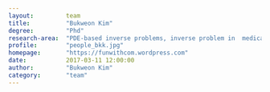 ```yaml
---
layout:         team
title:          "Bukweon Kim"
degree:         "Phd"
research-area:  "PDE-based inverse problems, inverse problem in  medical imaging,  electrical impedance tomography, applied mathematics"
profile:        "people_bkk.jpg"
homepage:       "https://funwithcom.wordpress.com"
date:           2017-03-11 12:00:00
author:         "Bukweon Kim"
category:       "team"
---
```



